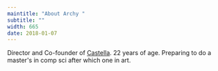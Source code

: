 ```yaml
---
maintitle: "About Archy "
subtitle: ""
width: 665
date: 2018-01-07
---
```


Director and Co-founder of [Castella](castella.sg). 22 years of age. Preparing to do a master's in comp sci after which one in art.

<a target="_blank" href="http://twitter.com/arrchhy"><i class="social-icon-normal ion-social-twitter"></i></a>
<a target="_blank" href="http://github.com/archywilhes"><i class="social-icon-normal ion-social-octocat"></i></a>
<a target="_blank" href="http://instagram.com/arrchyy"><i class="social-icon-normal ion-social-instagram"></i></a>
<a target="_blank" href="http://castella.sg"><i class="social-icon-normal ion-erlenmeyer-flask"></i></a>
